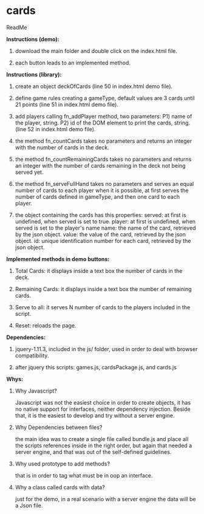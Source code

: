 # cards
ReadMe

**Instructions (demo):**


1)  download the main folder and double click on the index.html file.

2)  each button leads to an implemented method.


**Instructions (library):**

1)  create an object deckOfCards (line 50 in index.html demo file).

2)  define game rules creating a gameType,
    default values are 3 cards until 21 points (line 51 in index.html demo file).

3)  add players calling fn_addPlayer method, two parameters:
        P1) name of the player, string.
        P2) id of the DOM element to print the cards, string.  
    (line 52 in index.html demo file).

4)  the method fn_countCards takes no parameters and returns an integer
    with the number of cards in the deck.

5)  the method fn_countRemainingCards takes no parameters and returns an integer
    with the number of cards remaining in the deck not being served yet.

6)  the method fn_serveFullHand takes no parameters and serves an equal number
    of cards to each player when it is possible,
    at first serves the number of cards defined in gameType, and then one card
    to each player.

7)  the object containing the cards has this properties:
    served: at first is undefined, when served is set to true.
    player: at first is undefined, when served is set to the player's name
    name: the name of the card, retrieved by the json object.
    value: the value of the card, retrieved by the json object.
    id: unique identification number for each card, retrieved by the json object.

**Implemented methods in demo buttons:**

1)  Total Cards: it displays inside a text box the number of cards in the deck.

2)  Remaining Cards: it displays inside a text box the number of remaining cards.

3)  Serve to all: it serves N number of cards to the players included in the script.

3)  Reset: reloads the page.


**Dependencies:**

1)  jquery-1.11.3, included in the js/ folder,
    used in order to deal with browser compatibility.

2)  after jquery this scripts: games.js, cardsPackage.js, and cards.js


**Whys:**

1)  Why Javascript?

    Javascript was not the easiest choice in order to create objects,
    it has no native support for interfaces, neither dependency injection.
    Beside that, it is the easiest to develop and try without a server engine.

2)  Why Dependencies between files?

    the main idea was to create a single file called bundle.js
    and place all the scripts references inside in the right order,
    but again that needed a server engine,
    and that was out of the self-defined guidelines.

3)  Why used prototype to add methods?

    that is in order to tag what must be in oop an interface.

4)  Why a class called cards with data?

    just for the demo, in a real scenario with a server engine
    the data will be a Json file.
